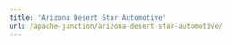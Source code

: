 ```yaml
---
title: "Arizona Desert Star Automotive"
url: /apache-junction/arizona-desert-star-automotive/
---
```


